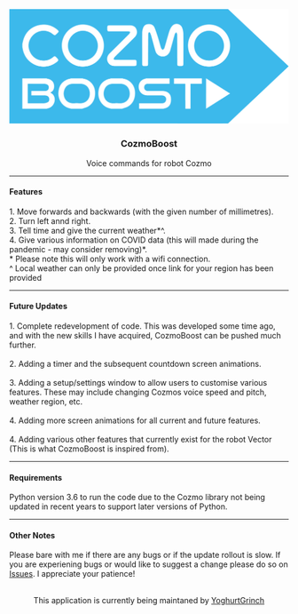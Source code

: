 <div align="center">
  <!-- Project Banner -->
    <img src="./Resources/README/banner.png" alt="Banner">
  <!-- -->
  <h3 align="center">CozmoBoost</h3>
  <!-- -->
  <p align="center">
   Voice commands for robot Cozmo 
    <br />
    <hr></hr>
    <h4 align="left">Features</h3>
    <p align="left">
    1. Move forwards and backwards (with the given number of millimetres). 
    <br />
    2. Turn left annd right.
    <br />
    3. Tell time and give the current weather*^.
    <br />
    4. Give various information on COVID data (this will made during the pandemic - may consider removing)*.
    <br />
    * Please note this will only work with a wifi connection.
    <br />
    ^ Local weather can only be provided once link for your region has been provided
    <hr>
    <h4 align="left">Future Updates</h3>
    <p align="left">
    1. Complete redevelopment of code. This was developed some time ago, and with the new skills I have acquired, CozmoBoost can be pushed much further. 
    <br/>
    <br/>
    2. Adding a timer and the subsequent countdown screen animations.
    <br/>
    <br/>
    3. Adding a setup/settings window to allow users to customise various features. These may include changing Cozmos voice speed and pitch, weather region, etc. 
    <br/>
    <br/>
    4. Adding more screen animations for all current and future features.
    <br/>
    <br/>
    4. Adding various other features that currently exist for the robot Vector (This is what CozmoBoost is inspired from).
    </p>
    <hr>
    <h4 align="left">Requirements</h4>
    <p align="left">
    Python version 3.6 to run the code due to the Cozmo library not being updated in recent years to support later versions of Python.
    </p>
    <hr>
    <h4 align="left">Other Notes</h4>
    <p align="left">
    Please bare with me if there are any bugs or if the update rollout is slow. If you are experiening bugs or would like to suggest a change please do so on <a href="https://github.com/YoghurtGrinch/QuackScan/issues">Issues</a>. I appreciate your patience!
    <br/>
    <br />
    <p>
      This application is currently being maintaned by <a href="https://github.com/YoghurtGrinch">YoghurtGrinch</a>
    </p>
    <br />
  </p>
</div>